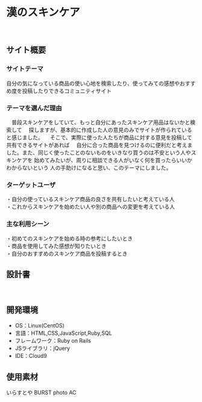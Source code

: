 # 漢のスキンケア
​
## サイト概要
### サイトテーマ
自分の気になっている商品の使い心地を検索したり、使ってみての感想やおすすめ度を投稿したりできるコミュニティサイト
​
### テーマを選んだ理由
　普段スキンケアをしていて、もっと自分にあったスキンケア用品はないかと検索して
　探しますが、基本的に作成した人の意見のみでサイトが作られていると感じました。
　そこで、実際に使った人たちが商品に対する意見を投稿して共有できるサイトがあれば
　自分に合った商品を見つけるのに便利だと考えました。また、同じく使ったことのないものをいきなり買うのは不安という人やスキンケアを
始めてみたいが、周りに相談できる人がいなく何を買ったらいいかわからないという
人の手助けになると思い、このテーマにしました。

### ターゲットユーザ
・自分の使っているスキンケア商品の良さを共有したいと考えている人  
・これからスキンケアを始めたい人や別の商品への変更を考えている人
​
### 主な利用シーン
・初めてのスキンケアを始める時の参考にしたいとき  
・商品を使用してみた感想が知りたいとき  
・自分のおすすめのスキンケア商品を投稿するとき
​
## 設計書
​
## 開発環境
- OS：Linux(CentOS)
- 言語：HTML,CSS,JavaScript,Ruby,SQL
- フレームワーク：Ruby on Rails
- JSライブラリ：jQuery
- IDE：Cloud9
​
## 使用素材
いらすとや
BURST
photo AC